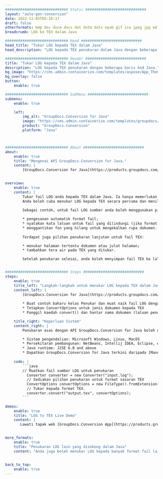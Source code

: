 ```yaml
---
############################# Static ############################
layout: "auto-gen-conversion"
date: 2022-11-05T05:16:17
draft: false
otherformats: bmp doc docm docx dot dotm dotx epub gif ico jpeg jpg md odt ott pdf png psd rtf tex tif tiff txt xps
breadcrumb: LOG ke TEX dalam Java

############################# Head ############################
head_title: "Tukar LOG kepada TEX dalam Java"
head_description: "LOG kepada TEX penukaran dalam Java dengan beberapa baris kod. Tukar lebih 160 format fail menggunakan API penukaran dokumen GroupDocs untuk Java"

############################# Header ############################
title: "Tukar LOG kepada TEX dalam Java"
description: "LOG kepada TEX penukaran dengan beberapa baris kod Java."
bg_image: "https://cms.admin.containerize.com/templates/aspose/App_Themes/V3/images/bg/header1.png"
bg_overlay: false
button:
    enable: true

############################# SubMenu ############################
submenu:
    enable: true

    left:
        img_alt: "GroupDocs.Conversion for Java"
        image: "https://cms.admin.containerize.com/templates/groupdocs/images/product-logos/90x90-noborder/groupdocs-conversion-java.png"
        product: "GroupDocs.Conversion"
        platform: "Java"



############################# About ############################
about:
    enable: true
    title: "Mengenai API GroupDocs.Conversion for Java."
    content: |
        [GroupDocs.Conversion for Java](https://products.groupdocs.com/conversion/java/) ialah API penukaran format fail lanjutan untuk menukar antara imej popular dan format dokumen seperti Microsoft Office, OpenDocument, PDF, HTML, e-mel, CAD. dan banyak lagi dengan hanya beberapa baris kod. API asli secara automatik mengesan format dokumen asal dan menawarkan banyak pilihan untuk menyesuaikan dokumen yang ditukar. Bersama-sama dengan fungsi mengekstrak maklumat daripada dokumen, ia juga menyokong caching hasil penukaran ke cakera tempatan secara lalai. Walau bagaimanapun, sebarang jenis storan cache boleh disokong dengan melaksanakan antara muka yang sesuai - Amazon S3, Dropbox, Google Drive, Windows Azure, Reddis atau mana-mana yang lain.
    

overview:
    enable: true
    content: |
        Tukar fail LOG anda kepada TEX dalam Java. Ia hanya memerlukan beberapa baris kod Java pada mana-mana platform pilihan anda, seperti Windows, Linux, macOS.
        Anda boleh cuba menukar LOG kepada TEX secara percuma dan menilai kualiti hasil penukaran. Bersama-sama dengan skrip penukaran fail mudah, anda boleh mencuba pilihan yang lebih canggih untuk memuatkan fail sumber LOG dan menyimpan output TEX. 
        
        Sebagai contoh, untuk fail LOG sumber anda boleh menggunakan pilihan pemuatan berikut:

        * pengesanan automatik format fail;
        * nyatakan kata laluan untuk fail yang dilindungi (jika format fail menyokongnya);
        * menggantikan fon yang hilang untuk mengekalkan rupa dokumen.
        
        Terdapat juga pilihan penukaran lanjutan untuk fail TEX:

        * menukar halaman tertentu dokumen atau julat halaman;
        * tambahkan tera air pada TEX yang ditukar.

        Setelah penukaran selesai, anda boleh menyimpan fail TEX ke laluan fail setempat anda atau ke mana-mana storan pihak ketiga seperti FTP, Amazon S3, Google Drive, Dropbox dll. Sila ambil perhatian - untuk menukar LOG kepada TEX, anda tidak perlu memasang sebarang perisian tambahan, seperti MS Office, Open Office, Adobe Acrobat Reader dsb.


############################# Steps ############################
steps:
    enable: true
    title_left: "Langkah-langkah untuk menukar LOG kepada TEX dalam Java"
    content_left: |
        [GroupDocs.Conversion for Java](https://products.groupdocs.com/conversion/java/) membenarkan pembangun menukar fail LOG kepada TEX dengan mudah dengan beberapa baris kod.
        
        * Buat contoh baharu kelas Penukar dan muat naik fail LOG dengan laluan penuh
        * Tetapkan ConvertOptions untuk jenis dokumen kepada TEX
        * Panggil kaedah convert() dan hantar nama dokumen (laluan penuh) dan format (TEX) sebagai parameter

    title_right: "Keperluan Sistem"
    content_right: |
        Penukaran asas dengan API GroupDocs.Conversion for Java boleh dilakukan dengan hanya beberapa baris kod. API kami disokong pada semua platform dan sistem pengendalian utama. Sebelum melaksanakan kod di bawah, pastikan anda mempunyai prasyarat berikut dipasang pada sistem anda.

        * Sistem pengendalian: Microsoft Windows, Linux, MacOS
        * Persekitaran pembangunan: NetBeans, Intellij IDEA, Eclipse, etc.
        * Java runtime: J2SE 6.0 and above
        * Dapatkan GroupDocs.Conversion for Java terkini daripada [Maven](https://repository.groupdocs.com/webapp/#/artifacts/browse/tree/General/repo/com/groupdocs/groupdocs-conversion)
         
    code: |
        ```java    
        // Muatkan fail sumber LOG untuk penukaran
          Converter converter = new Converter("input.log");
          // Sediakan pilihan penukaran untuk format sasaran TEX
          ConvertOptions convertOptions = new FileType().fromExtension("tex").getConvertOptions();
          // Tukar kepada format TEX.
          converter.convert("output.tex", convertOptions);
        ```

demos:
    enable: true
    title: "LOG to TEX Live Demo"
    content: |
       Lawati tapak web [GroupDocs.Conversion App](https://products.groupdocs.app/conversion/family) kami dan cuba LOG kepada TEX penukaran sekarang. Demo percuma mempunyai faedah berikut
          

more_formats:
    enable: true
    title: "Penukaran LOG lain yang disokong dalam Java"
    content: "Anda juga boleh menukar LOG kepada banyak format fail lain. Sila lihat senarai di bawah."
       
       
back_to_top:
    enable: true
---
```

